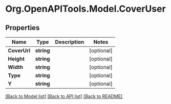 # Org.OpenAPITools.Model.CoverUser
## Properties

Name | Type | Description | Notes
------------ | ------------- | ------------- | -------------
**CoverUrl** | **string** |  | [optional] 
**Height** | **string** |  | [optional] 
**Width** | **string** |  | [optional] 
**Type** | **string** |  | [optional] 
**Y** | **string** |  | [optional] 

[[Back to Model list]](../README.md#documentation-for-models) [[Back to API list]](../README.md#documentation-for-api-endpoints) [[Back to README]](../README.md)

